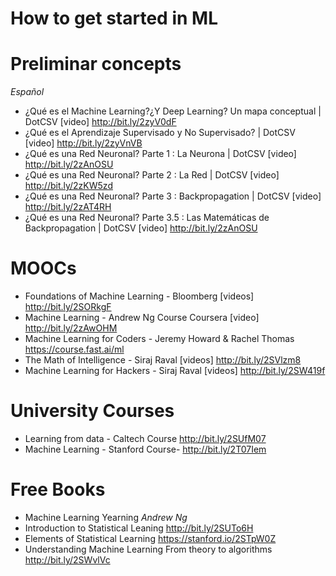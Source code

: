 # How to get started in ML

# Preliminar concepts
_Español_
* ¿Qué es el Machine Learning?¿Y Deep Learning? Un mapa conceptual | DotCSV [video] http://bit.ly/2zyV0dF
* ¿Qué es el Aprendizaje Supervisado y No Supervisado? | DotCSV [video] http://bit.ly/2zyVnVB
* ¿Qué es una Red Neuronal? Parte 1 : La Neurona | DotCSV [video] http://bit.ly/2zAnOSU
* ¿Qué es una Red Neuronal? Parte 2 : La Red | DotCSV [video] http://bit.ly/2zKW5zd
* ¿Qué es una Red Neuronal? Parte 3 : Backpropagation | DotCSV [video] http://bit.ly/2zAT4RH
* ¿Qué es una Red Neuronal? Parte 3.5 : Las Matemáticas de Backpropagation | DotCSV [video] http://bit.ly/2zAnOSU

# MOOCs
* Foundations of Machine Learning - Bloomberg [videos] http://bit.ly/2SORkgF
* Machine Learning - Andrew Ng Course Coursera [video] http://bit.ly/2zAwOHM
* Machine Learning for Coders - Jeremy Howard & Rachel Thomas https://course.fast.ai/ml
* The Math of Intelligence - Siraj Raval [videos] http://bit.ly/2SVlzm8
* Machine Learning for Hackers - Siraj Raval [videos] http://bit.ly/2SW419f

# University Courses
* Learning from data - Caltech Course  http://bit.ly/2SUfM07
* Machine Learning - Stanford Course- http://bit.ly/2T07Iem

# Free Books
* Machine Learning Yearning _Andrew Ng_ 
* Introduction to Statistical Leaning http://bit.ly/2SUTo6H
* Elements of Statistical Learning https://stanford.io/2STpW0Z
* Understanding Machine Learning From theory to algorithms http://bit.ly/2SWvlVc


